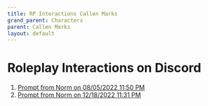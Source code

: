 ```yaml
---
title: RP Interactions Callen Marks
grand_parent: Characters
parent: Callen Marks
layout: default
---
```


# Roleplay Interactions on Discord

1.	[Prompt from Norm on 08/05/2022 11:50 PM](CallenMarks_08052022_2350.md)
2.	[Prompt from Norm on 12/18/2022 11:31 PM](CallenMarks_12182022_2331.md) 
